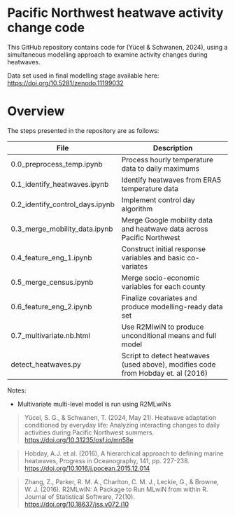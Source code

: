 # Pacific Northwest heatwave activity change code

This GitHub repository contains code for (Yücel & Schwanen, 2024), using a simultaneous modelling approach to examine activity changes during heatwaves.

Data set used in final modelling stage available here: https://doi.org/10.5281/zenodo.11199032

# Overview 
The steps presented in the repository are as follows:

|File                 |Description|
|---------------------|-----------|
|0.0_preprocess_temp.ipynb         |Process hourly temperature data to daily maximums|
|0.1_identify_heatwaves.ipynb         |Identify heatwaves from ERA5 temperature data|
|0.2_identify_control_days.ipynb               |Implement control day algorithm|
|0.3_merge_mobility_data.ipynb          |Merge Google mobility data and heatwave data across Pacific Northwest|
|0.4_feature_eng_1.ipynb   |Construct initial response variables and basic co-variates|
|0.5_merge_census.ipynb            |Merge socio-economic variables for each county|
|0.6_feature_eng_2.ipynb|Finalize covariates and produce modelling-ready data set|
|0.7_multivariate.nb.html|Use R2MlwiN to produce unconditional means and full model|
|detect_heatwaves.py         |Script to detect heatwaves (used above), modifies code from Hobday et. al (2016)|


Notes:

* Multivariate multi-level model is run using R2MLwiNs

> Yücel, S. G., & Schwanen, T. (2024, May 21). Heatwave adaptation conditioned by everyday life: Analyzing interacting changes to daily activities during Pacific Northwest summers. https://doi.org/10.31235/osf.io/mn58e

> Hobday, A.J. et al. (2016), A hierarchical approach to defining marine heatwaves, Progress in Oceanography, 141, pp. 227-238. https://doi.org/10.1016/j.pocean.2015.12.014 

> Zhang, Z., Parker, R. M. A., Charlton, C. M. J., Leckie, G., & Browne, W. J. (2016). R2MLwiN: A Package to Run MLwiN from within R. Journal of Statistical Software, 72(10). https://doi.org/10.18637/jss.v072.i10


